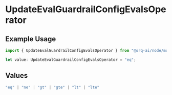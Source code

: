 # UpdateEvalGuardrailConfigEvalsOperator

## Example Usage

```typescript
import { UpdateEvalGuardrailConfigEvalsOperator } from "@orq-ai/node/models/operations";

let value: UpdateEvalGuardrailConfigEvalsOperator = "eq";
```

## Values

```typescript
"eq" | "ne" | "gt" | "gte" | "lt" | "lte"
```